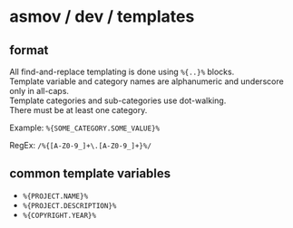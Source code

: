 # asmov / dev / templates

## format

All find-and-replace templating is done using `%{..}%` blocks.  
Template variable and category names are alphanumeric and underscore only in all-caps.  
Template categories and sub-categories use dot-walking.  
There must be at least one category.

Example: `%{SOME_CATEGORY.SOME_VALUE}%`

RegEx: `/%{[A-Z0-9_]+\.[A-Z0-9_]+}%/`

## common template variables

- `%{PROJECT.NAME}%`
- `%{PROJECT.DESCRIPTION}%`
- `%{COPYRIGHT.YEAR}%`